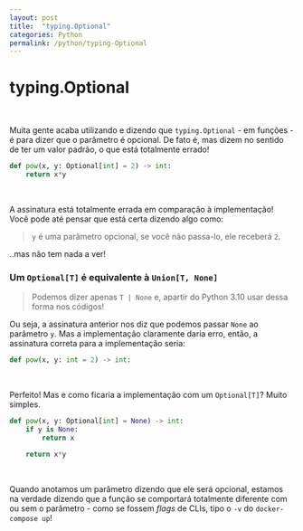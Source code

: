 ```yaml
---
layout: post
title:  "typing.Optional"
categories: Python
permalink: /python/typing-Optional
---
```


# typing.Optional
<br>

Muita gente acaba utilizando e dizendo que `typing.Optional` - em funções - é para dizer que o parâmetro é opcional.
De fato é, mas dizem no sentido de ter um valor padrão, o que está totalmente errado!

```py
def pow(x, y: Optional[int] = 2) -> int:
    return x*y
```
<br>

A assinatura está totalmente errada em comparação à implementação!
Você pode até pensar que está certa dizendo algo como:
> `y` é uma parâmetro opcional, se você não passa-lo, ele receberá `2`.

..mas não tem nada a ver!

### Um `Optional[T]` é equivalente à `Union[T, None]`
> Podemos dizer apenas `T | None` e, apartir do Python 3.10 usar dessa forma nos códigos!

Ou seja, a assinatura anterior nos diz que podemos passar `None` ao parâmetro `y`.
Mas a implementação claramente daria erro, então, a assinatura correta para a implementação seria:

```py
def pow(x, y: int = 2) -> int:
```
<br>

Perfeito! Mas e como ficaria a implementação com um `Optional[T]`? Muito simples.

```py
def pow(x, y: Optional[int] = None) -> int:
    if y is None:
        return x

    return x*y
```
<br>

Quando anotamos um parâmetro dizendo que ele será opcional, estamos na verdade dizendo que a função se comportará totalmente diferente com ou sem o parâmetro -
como se fossem *flags* de CLIs, tipo o `-v` do `docker-compose up`!
